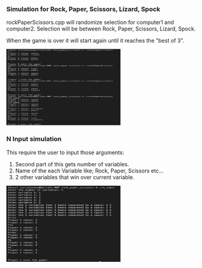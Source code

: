 ### Simulation for Rock, Paper, Scissors, Lizard, Spock

rockPaperScissors.cpp will randomize selection for computer1 and computer2. 
Selection will be between Rock, Paper, Scissors, Lizard, Spock.

When the game is over it will start again until it reaches the "best of 3".

<img src="/images/1.png" width="300" height="200">

### N Input simulation

This require the user to input those arguments:

1) Second part of this gets number of variables.
2) Name of the each Variable like; Rock, Paper, Scissors etc...
3) 2 other variables that win over current variable.

<img src="/images/2.png" width="300" height="200">
